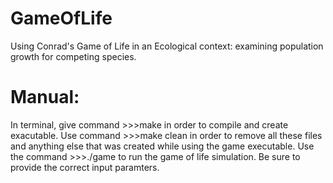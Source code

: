 # GameOfLife
Using Conrad's Game of Life in an Ecological context: examining population growth for competing species.


# Manual:
In terminal, give command >>>make in order to compile and create exacutable. Use command >>>make clean in order to remove all these files and anything else that was created while using the game executable. Use the command >>>./game to run the game of life simulation. Be sure to provide the correct input paramters.
